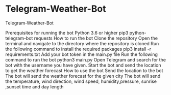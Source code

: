 # Telegram-Weather-Bot
Telegram-Weather-Bot

Prerequisites for running the bot
Python 3.6 or higher
pip3
python-telegram-bot
requests
How to run the bot
Clone the repository
Open the terminal and navigate to the directory where the repository is cloned
Run the following command to install the required packages
pip3 install -r requirements.txt
Add your bot token in the main.py file
Run the following command to run the bot
python3 main.py
Open Telegram and search for the bot with the username you have given.
Start the bot and send the location to get the weather forecast
How to use the bot
Send the location to the bot
The bot will send the weather forecast for the given city
The bot will send the temperature, wind direction, wind speed, humidity,pressure, sunrise ,sunset time and day length
